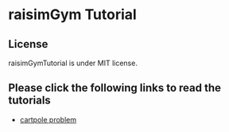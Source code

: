 # raisimGym Tutorial

## License

raisimGymTutorial is under MIT license. 

## Please click the following links to read the tutorials

- [cartpole problem](https://github.com/jhwangbo/raisimGymTutorial/tree/master/cartpole)
